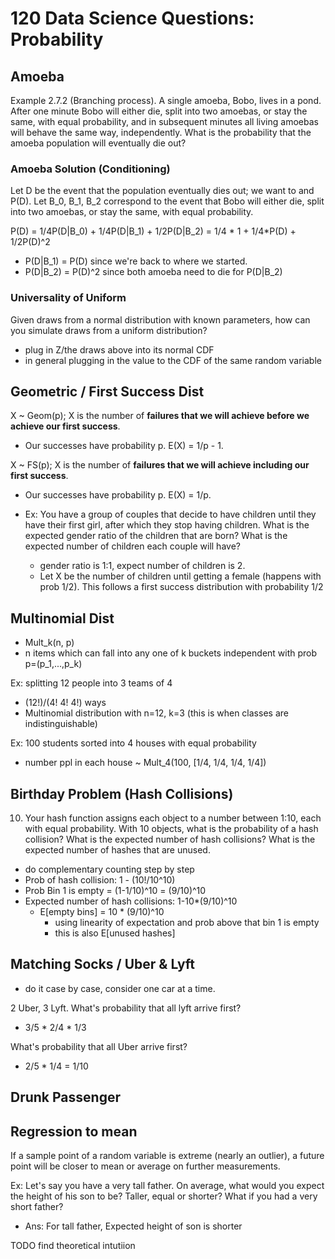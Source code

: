# 120 Data Science Questions: Probability

## Amoeba 

Example 2.7.2 (Branching process). A single amoeba, Bobo, lives in a pond. After
one minute Bobo will either die, split into two amoebas, or stay the same, with equal
probability, and in subsequent minutes all living amoebas will behave the same way,
independently. What is the probability that the amoeba population will eventually
die out?

### Amoeba Solution (Conditioning)
Let D be the event that the population eventually dies out; we want to and P(D).
Let B_0, B_1, B_2 correspond to the event that Bobo will either die, split into two amoebas, or stay the same, with equal
probability. 

P(D) = 1/4P(D|B_0) + 1/4P(D|B_1) + 1/2P(D|B_2) = 1/4 * 1 + 1/4*P(D) + 1/2P(D)^2

- P(D|B_1) = P(D) since we're back to where we started. 
- P(D|B_2) = P(D)^2 since both amoeba need to die for P(D|B_2)

### Universality of Uniform
Given draws from a normal distribution with known parameters, how can you simulate draws from a uniform distribution?

- plug in Z/the draws above into its normal CDF 
- in general plugging in the value to the CDF of the same random variable

## Geometric / First Success Dist 
X ~ Geom(p); X is the number of **failures that we will achieve before we achieve our first success**. 
- Our successes have probability p. E(X) = 1/p - 1.

X ~ FS(p); X is the number of **failures that we will achieve including our first success**. 
- Our successes have probability p. E(X) = 1/p.

- Ex: You have a group of couples that decide to have children until they have their first girl, after which they stop having children. What is the expected gender ratio of the children that are born? What is the expected number of children each couple will have?
  - gender ratio is 1:1, expect number of children is 2.
  - Let X be the number of children until getting a female (happens with prob 1/2). This follows a first success distribution with probability 1/2


## Multinomial Dist
- Mult_k(n, p)
- n items which can fall into any one of k buckets independent with prob p=(p_1,...,p_k)

Ex: splitting 12 people into 3 teams of 4
- (12!)/(4! 4! 4!) ways
- Multinomial distribution with n=12, k=3 (this is when classes are indistinguishable)

Ex: 100 students sorted into 4 houses with equal probability
- number ppl in each house ~ Mult_4(100, [1/4, 1/4, 1/4, 1/4])

## Birthday Problem (Hash Collisions)

10. Your hash function assigns each object to a number between 1:10, each with equal probability. With 10 objects, what is the probability of a hash collision? What is the expected number of hash collisions? What is the expected number of hashes that are unused.

- do complementary counting step by step
- Prob of hash collision: 1 - (10!/10^10)
- Prob Bin 1 is empty = (1-1/10)^10 = (9/10)^10
- Expected number of hash collisions: 1-10*(9/10)^10
  - E[empty bins] = 10 * (9/10)^10
    - using linearity of expectation and prob above that bin 1 is empty
    - this is also E[unused hashes]

## Matching Socks / Uber & Lyft
- do it case by case, consider one car at a time.

2 Uber, 3 Lyft. 
What's probability that all lyft arrive first? 
- 3/5 * 2/4 * 1/3

What's probability that all Uber arrive first?
- 2/5 * 1/4 = 1/10

## Drunk Passenger

## Regression to mean
If a sample point of a random variable is extreme (nearly an outlier), a future point will be closer to mean or average on further measurements. 

Ex: Let's say you have a very tall father. On average, what would you expect the height of his son to be? Taller, equal or shorter? What if you had a very short father? 
- Ans: For tall father, Expected height of son is shorter 

TODO find theoretical intutiion
